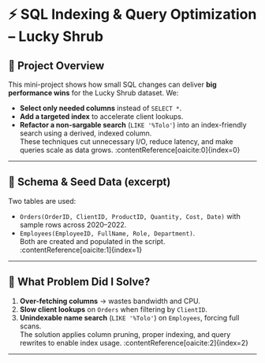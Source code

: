 # ⚡ SQL Indexing & Query Optimization – Lucky Shrub

## 🚀 Project Overview
This mini-project shows how small SQL changes can deliver **big performance wins** for the Lucky Shrub dataset. We:
- **Select only needed columns** instead of `SELECT *`.
- **Add a targeted index** to accelerate client lookups.
- **Refactor a non-sargable search** (`LIKE '%Tolo'`) into an index-friendly search using a derived, indexed column.  
These techniques cut unnecessary I/O, reduce latency, and make queries scale as data grows. :contentReference[oaicite:0]{index=0}

---

## 🧱 Schema & Seed Data (excerpt)
Two tables are used:
- `Orders(OrderID, ClientID, ProductID, Quantity, Cost, Date)` with sample rows across 2020–2022.
- `Employees(EmployeeID, FullName, Role, Department)`.  
Both are created and populated in the script. :contentReference[oaicite:1]{index=1}

---

## 🎯 What Problem Did I Solve?
1) **Over-fetching columns** → wastes bandwidth and CPU.  
2) **Slow client lookups** on `Orders` when filtering by `ClientID`.  
3) **Unindexable name search** (`LIKE '%Tolo'`) on `Employees`, forcing full scans.  
The solution applies column pruning, proper indexing, and query rewrites to enable index usage. :contentReference[oaicite:2]{index=2}

---
